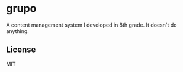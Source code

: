 # grupo

A content management system I developed in 8th grade. It doesn't do anything.

## License

MIT
